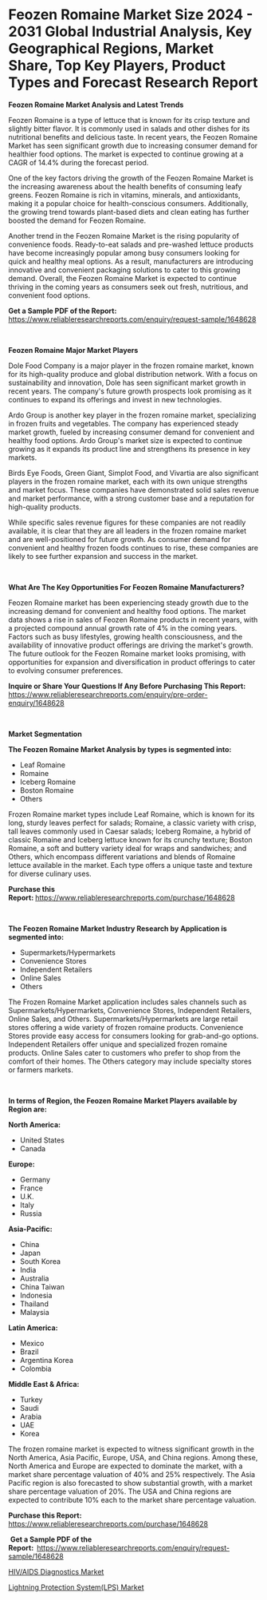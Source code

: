 <p><h1>Feozen Romaine Market Size 2024 - 2031 Global Industrial Analysis, Key Geographical Regions, Market Share, Top Key Players, Product Types and Forecast Research Report</h1></p><p><strong>Feozen Romaine Market Analysis and Latest Trends</strong></p>
<p><p>Feozen Romaine is a type of lettuce that is known for its crisp texture and slightly bitter flavor. It is commonly used in salads and other dishes for its nutritional benefits and delicious taste. In recent years, the Feozen Romaine Market has seen significant growth due to increasing consumer demand for healthier food options. The market is expected to continue growing at a CAGR of 14.4% during the forecast period.</p><p>One of the key factors driving the growth of the Feozen Romaine Market is the increasing awareness about the health benefits of consuming leafy greens. Feozen Romaine is rich in vitamins, minerals, and antioxidants, making it a popular choice for health-conscious consumers. Additionally, the growing trend towards plant-based diets and clean eating has further boosted the demand for Feozen Romaine.</p><p>Another trend in the Feozen Romaine Market is the rising popularity of convenience foods. Ready-to-eat salads and pre-washed lettuce products have become increasingly popular among busy consumers looking for quick and healthy meal options. As a result, manufacturers are introducing innovative and convenient packaging solutions to cater to this growing demand. Overall, the Feozen Romaine Market is expected to continue thriving in the coming years as consumers seek out fresh, nutritious, and convenient food options.</p></p>
<p><strong>Get a Sample PDF of the Report:&nbsp;</strong> <a href="https://www.reliableresearchreports.com/enquiry/request-sample/1648628">https://www.reliableresearchreports.com/enquiry/request-sample/1648628</a></p>
<p>&nbsp;</p>
<p><strong>Feozen Romaine Major Market Players</strong></p>
<p><p>Dole Food Company is a major player in the frozen romaine market, known for its high-quality produce and global distribution network. With a focus on sustainability and innovation, Dole has seen significant market growth in recent years. The company's future growth prospects look promising as it continues to expand its offerings and invest in new technologies.</p><p>Ardo Group is another key player in the frozen romaine market, specializing in frozen fruits and vegetables. The company has experienced steady market growth, fueled by increasing consumer demand for convenient and healthy food options. Ardo Group's market size is expected to continue growing as it expands its product line and strengthens its presence in key markets.</p><p>Birds Eye Foods, Green Giant, Simplot Food, and Vivartia are also significant players in the frozen romaine market, each with its own unique strengths and market focus. These companies have demonstrated solid sales revenue and market performance, with a strong customer base and a reputation for high-quality products.</p><p>While specific sales revenue figures for these companies are not readily available, it is clear that they are all leaders in the frozen romaine market and are well-positioned for future growth. As consumer demand for convenient and healthy frozen foods continues to rise, these companies are likely to see further expansion and success in the market.</p></p>
<p>&nbsp;</p>
<p><strong>What Are The Key Opportunities For Feozen Romaine Manufacturers?</strong></p>
<p><p>Feozen Romaine market has been experiencing steady growth due to the increasing demand for convenient and healthy food options. The market data shows a rise in sales of Feozen Romaine products in recent years, with a projected compound annual growth rate of 4% in the coming years. Factors such as busy lifestyles, growing health consciousness, and the availability of innovative product offerings are driving the market's growth. The future outlook for the Feozen Romaine market looks promising, with opportunities for expansion and diversification in product offerings to cater to evolving consumer preferences.</p></p>
<p><strong>Inquire or Share Your Questions If Any Before Purchasing This Report:</strong> <a href="https://www.reliableresearchreports.com/enquiry/pre-order-enquiry/1648628">https://www.reliableresearchreports.com/enquiry/pre-order-enquiry/1648628</a></p>
<p>&nbsp;</p>
<p><strong>Market Segmentation</strong></p>
<p><strong>The Feozen Romaine Market Analysis by types is segmented into:</strong></p>
<p><ul><li>Leaf Romaine</li><li>Romaine</li><li>Iceberg Romaine</li><li>Boston Romaine</li><li>Others</li></ul></p>
<p><p>Frozen Romaine market types include Leaf Romaine, which is known for its long, sturdy leaves perfect for salads; Romaine, a classic variety with crisp, tall leaves commonly used in Caesar salads; Iceberg Romaine, a hybrid of classic Romaine and Iceberg lettuce known for its crunchy texture; Boston Romaine, a soft and buttery variety ideal for wraps and sandwiches; and Others, which encompass different variations and blends of Romaine lettuce available in the market. Each type offers a unique taste and texture for diverse culinary uses.</p></p>
<p><strong>Purchase this Report:&nbsp;</strong><a href="https://www.reliableresearchreports.com/purchase/1648628">https://www.reliableresearchreports.com/purchase/1648628</a></p>
<p>&nbsp;</p>
<p><strong>The Feozen Romaine Market Industry Research by Application is segmented into:</strong></p>
<p><ul><li>Supermarkets/Hypermarkets</li><li>Convenience Stores</li><li>Independent Retailers</li><li>Online Sales</li><li>Others</li></ul></p>
<p><p>The Frozen Romaine Market application includes sales channels such as Supermarkets/Hypermarkets, Convenience Stores, Independent Retailers, Online Sales, and Others. Supermarkets/Hypermarkets are large retail stores offering a wide variety of frozen romaine products. Convenience Stores provide easy access for consumers looking for grab-and-go options. Independent Retailers offer unique and specialized frozen romaine products. Online Sales cater to customers who prefer to shop from the comfort of their homes. The Others category may include specialty stores or farmers markets.</p></p>
<p>&nbsp;</p>
<p><strong>In terms of Region, the Feozen Romaine Market Players available by Region are:</strong></p>
<p>
    <p> <strong> North America: </strong>
        <ul>
            <li>United States</li>
            <li>Canada</li>
        </ul>
        </p> 
    <p> <strong> Europe: </strong>
        <ul>
            <li>Germany</li>
            <li>France</li>
            <li>U.K.</li>
            <li>Italy</li>
            <li>Russia</li>
        </ul>
        </p> 
    <p> <strong> Asia-Pacific: </strong>
        <ul>
            <li>China</li>
            <li>Japan</li>
            <li>South Korea</li>
            <li>India</li>
            <li>Australia</li>
            <li>China Taiwan</li>
            <li>Indonesia</li>
            <li>Thailand</li>
            <li>Malaysia</li>
        </ul>
        </p> 
    <p> <strong> Latin America: </strong>
        <ul>
            <li>Mexico</li>
            <li>Brazil</li>
            <li>Argentina Korea</li>
            <li>Colombia</li>
        </ul>
        </p> 
    <p> <strong> Middle East & Africa: </strong>
        <ul>
            <li>Turkey</li>
            <li>Saudi</li>
            <li>Arabia</li>
            <li>UAE</li>
            <li>Korea</li>
        </ul>
    </p>
    </p>
<p><p>The frozen romaine market is expected to witness significant growth in the North America, Asia Pacific, Europe, USA, and China regions. Among these, North America and Europe are expected to dominate the market, with a market share percentage valuation of 40% and 25% respectively. The Asia Pacific region is also forecasted to show substantial growth, with a market share percentage valuation of 20%. The USA and China regions are expected to contribute 10% each to the market share percentage valuation.</p></p>
<p><strong>Purchase this Report: </strong><a href="https://www.reliableresearchreports.com/purchase/1648628">https://www.reliableresearchreports.com/purchase/1648628</a></p>
<p>&nbsp;<strong>Get a Sample PDF of the Report:&nbsp;&nbsp;</strong><a href="https://www.reliableresearchreports.com/enquiry/request-sample/1648628">https://www.reliableresearchreports.com/enquiry/request-sample/1648628</a></p>
<p><strong></strong></p>
<p><p><a href="https://issuu.com/reportprime-2/docs/hivaids-diagnostics-market-size-2030.pptx">HIV/AIDS Diagnostics Market</a></p><p><a href="https://issuu.com/reportprime-2/docs/lightning-protection-systemlps-market-size-2030.pp">Lightning Protection System(LPS) Market</a></p></p>